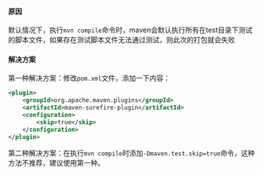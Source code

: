 #### 原因

默认情况下，执行`mvn compile`命令时，maven会默认执行所有在test目录下测试的脚本文件，如果存在测试脚本文件无法通过测试，则此次的打包就会失败

#### 解决方案

第一种解决方案：修改`pom.xml`文件，添加一下内容：

```xml
<plugin>
    <groupId>org.apache.maven.plugins</groupId>
    <artifactId>maven-surefire-plugin</artifactId>
    <configuration>
        <skip>true</skip>
    </configuration>
</plugin>
```

第二种解决方案：在执行`mvn compile`时添加`-Dmaven.test.skip=true`命令，这种方法不推荐，建议使用第一种。